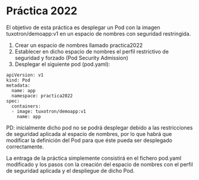 # Práctica 2022

El objetivo de esta práctica es desplegar un Pod con la imagen tuxotron/demoapp:v1 en un espacio de nombres con seguridad restringida.

1. Crear un espacio de nombres llamado practica2022
2. Establecer en dicho espacio de nombres el perfil restrictivo de seguridad y forzado (Pod Security Admission)
3. Desplegar el siguiente pod (pod.yaml):
```
apiVersion: v1
kind: Pod
metadata:
  name: app
  namespace: practica2022
spec:
  containers:
  - image: tuxotron/demoapp:v1
    name: app
```

PD: inicialmente dicho pod no se podrá desplegar debido a las restricciones de seguridad aplicada al espacio de nombres, por lo que habrá que modificar la definición del Pod para que éste pueda ser desplegado correctamente.

La entraga de la práctica simplemente consistirá en el fichero pod.yaml modificado y los pasos con la creación del espacio de nombres con el perfil de seguridad aplicada y el despliegue de dicho Pod.